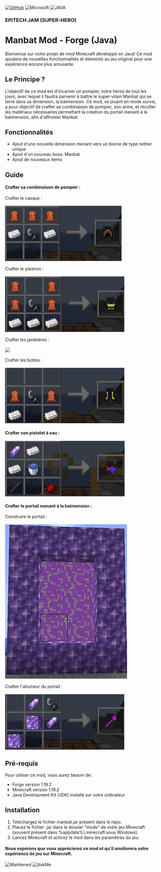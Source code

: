 [![GitHub](https://img.shields.io/badge/GitHub-100000?style=for-the-badge&logo=github&logoColor=white)](https://github.com)  	![Microsoft](https://img.shields.io/badge/Microsoft-666666?style=for-the-badge&logo=microsoft&logoColor=white) ![JAVA](https://img.shields.io/badge/Java-ED8B00?style=for-the-badge&logo=openjdk&logoColor=white)

### EPITECH JAM (SUPER-HERO)

# Manbat Mod - Forge (Java)

Bienvenue sur notre projet de mod Minecraft développé en Java! Ce mod ajoutera de nouvelles fonctionnalités et éléments au jeu original pour une expérience encore plus amusante.

## Le Principe ?

L'objectif de ce mod est d'incarner un pompier, notre héros de tout les jours, avec lequel il faudra parvenir à battre le super-vilain Manbat qui se terre dans sa dimension, la batmension.
Ce mod, se jouant en mode survie, a pour objectif de crafter sa combinaison de pompier, son arme, et récolter les matériaux nécessaires permettant la création du portail menant à la batmension, afin d'affronter Manbat.

## Fonctionnalités

- Ajout d'une nouvelle dimension menant vers un biome de type nether unique
- Ajout d'un nouveau boss: Manbat
- Ajout de nouveaux items

## Guide

#### Crafter sa combinaison de pompier :

  Crafter le casque :
</br>
</br>
<img src="https://github.com/Morvince/JAM_MANBAT/blob/main/images/craft_casque.png">
    
  Crafter le plastron :
</br>
</br> 
<img src="https://github.com/Morvince/JAM_MANBAT/blob/main/images/craft_plastron.png">

  Crafter les jambières :
</br>
</br>
<img src="https://github.com/Morvince/JAM_MANBAT/blob/main/images/craft_jambières.png">

  Crafter les bottes :
</br>
</br>
<img src="https://github.com/Morvince/JAM_MANBAT/blob/main/images/craft_bottes.png">

#### Crafter son pistolet à eau :
<img src="https://github.com/Morvince/JAM_MANBAT/blob/main/images/craft_pistolet.png">

#### Crafter le portail menant à la batmension :

  Construire le portail :
</br>
</br>
<img src="https://github.com/Morvince/JAM_MANBAT/blob/main/images/construction_portail.png">
    
  Crafter l'allumeur du portail :
</br>
</br>
<img src="https://github.com/Morvince/JAM_MANBAT/blob/main/images/craft_allumeur.png" width=392>

## Pré-requis

Pour utiliser ce mod, vous aurez besoin de:

- Forge version 1.19.2
- Minecraft version 1.19.2
- Java Development Kit (JDK) installé sur votre ordinateur

## Installation

1. Téléchargez le fichier manbat.jar présent dans le repo.
2. Placez le fichier .jar dans le dossier "mods" de votre jeu Minecraft (souvent présent dans %appdata%\\.minecraft sous Windows).
3. Lancez Minecraft et activez le mod dans les paramètres du jeu.

#### Nous espérons que vous apprécierez ce mod et qu'il améliorera votre expérience de jeu sur Minecraft.

![Maintened](https://img.shields.io/badge/Maintained%3F-yes-green.svg) ![AskMe](https://img.shields.io/badge/Ask%20me-anything-1abc9c.svg)

